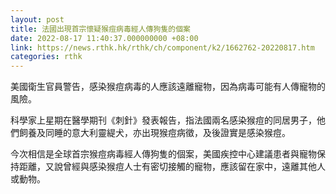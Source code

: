 ```yaml
---
layout: post
title: 法國出現首宗懷疑猴痘病毒經人傳狗隻的個案
date: 2022-08-17 11:40:37.000000000 +08:00
link: https://news.rthk.hk/rthk/ch/component/k2/1662762-20220817.htm
categories: rthk
---
```


美國衛生官員警告，感染猴痘病毒的人應該遠離寵物，因為病毒可能有人傳寵物的風險。

科學家上星期在醫學期刊《刺針》發表報告，指法國兩名感染猴痘的同居男子，他們飼養及同睡的意大利靈緹犬，亦出現猴痘病徵，及後證實是感染猴痘。

今次相信是全球首宗猴痘病毒經人傳狗隻的個案，美國疾控中心建議患者與寵物保持距離，又說曾經與感染猴痘人士有密切接觸的寵物，應該留在家中，遠離其他人或動物。
